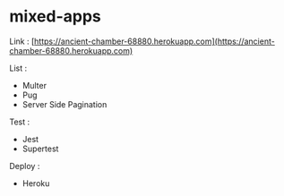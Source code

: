# mixed-apps

Link : [https://ancient-chamber-68880.herokuapp.com](https://ancient-chamber-68880.herokuapp.com)

List :

- Multer
- Pug
- Server Side Pagination

Test :

- Jest
- Supertest

Deploy :

- Heroku
